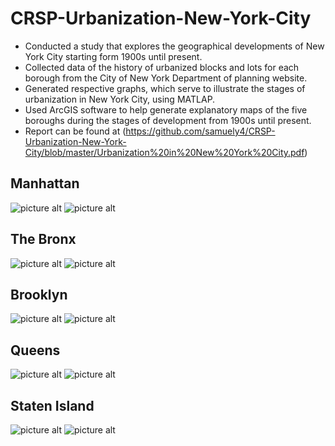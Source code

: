 # CRSP-Urbanization-New-York-City

*	Conducted a study that explores the geographical developments of New York City starting form 1900s until present.
*	Collected data of the history of urbanized blocks and lots for each borough from the City of New York Department of planning website.
*	Generated respective graphs, which serve to illustrate the stages of urbanization in New York City, using MATLAP.
*	Used ArcGIS software to help generate explanatory maps of the five boroughs during the stages of development from 1900s until present.
* Report can be found at (https://github.com/samuely4/CRSP-Urbanization-New-York-City/blob/master/Urbanization%20in%20New%20York%20City.pdf)

## Manhattan
![picture alt](https://raw.githubusercontent.com/samuely4/CRSP-Urbanization-New-York-City/master/MANHATTAN%20PART%201.png)
![picture alt](https://raw.githubusercontent.com/samuely4/CRSP-Urbanization-New-York-City/master/Manhattan.JPG)

## The Bronx
![picture alt](https://raw.githubusercontent.com/samuely4/CRSP-Urbanization-New-York-City/master/BRONX%20PART%201.png)
![picture alt](https://raw.githubusercontent.com/samuely4/CRSP-Urbanization-New-York-City/master/Bronx.JPG)

## Brooklyn
![picture alt](https://raw.githubusercontent.com/samuely4/CRSP-Urbanization-New-York-City/master/BROOKLYN%20PART%201.png)
![picture alt](https://raw.githubusercontent.com/samuely4/CRSP-Urbanization-New-York-City/master/Brooklyn.JPG)

## Queens
![picture alt](https://raw.githubusercontent.com/samuely4/CRSP-Urbanization-New-York-City/master/QUEENS%20PART%201.png)
![picture alt](https://raw.githubusercontent.com/samuely4/CRSP-Urbanization-New-York-City/master/Queens.jpg)

## Staten Island
![picture alt](https://raw.githubusercontent.com/samuely4/CRSP-Urbanization-New-York-City/master/STATEN%20ISLAND%20PART%201.png)
![picture alt](https://raw.githubusercontent.com/samuely4/CRSP-Urbanization-New-York-City/master/Staten%20Island.JPG)
